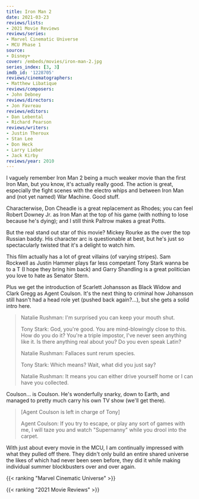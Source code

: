 ```yaml
---
title: Iron Man 2
date: 2021-03-23
reviews/lists:
- 2021 Movie Reviews
reviews/series:
- Marvel Cinematic Universe
- MCU Phase 1
source:
- Disney+
cover: /embeds/movies/iron-man-2.jpg
series_index: [3, 3]
imdb_id: '1228705'
reviews/cinematographers:
- Matthew Libatique
reviews/composers:
- John Debney
reviews/directors:
- Jon Favreau
reviews/editors:
- Dan Lebental
- Richard Pearson
reviews/writers:
- Justin Theroux
- Stan Lee
- Don Heck
- Larry Lieber
- Jack Kirby
reviews/year: 2010
---
```

I vaguely remember Iron Man 2 being a much weaker movie than the first Iron Man, but you know, it's actually really good. The action is great, especially the fight scenes with the electro whips and between Iron Man and (not yet named) War Machine. Good stuff. 

Characterwise, Don Cheadle is a great replacement as Rhodes; you can feel Robert Downey Jr. as Iron Man at the top of his game (with nothing to lose <spoiler>because he's dying</spoiler>); and I still think Paltrow makes a great Potts. 

But the real stand out star of this movie? Mickey Rourke as the over the top Russian baddy. His character arc is questionable at best, but he's just so spectacularly twisted that it's a delight to watch him. 

This film actually has a lot of great villains (of varying stripes). Sam Rockwell as Justin Hammer plays far less competant Tony Stark wanna be to a T (I hope they bring him back) and Garry Shandling is a great politician you love to hate as Senator Stern. 

Plus we get the introduction of Scarlett Johansson as Black Widow and Clark Gregg as Agent Coulson. It's the next thing to criminal how Johansson still hasn't had a head role yet (pushed back again?...), but she gets a solid intro here.

> Natalie Rushman: I'm surprised you can keep your mouth shut.
> 
> Tony Stark: God, you're good. You are mind-blowingly close to this. How do you do it? You're a triple impostor, I've never seen anything like it. Is there anything real about you? Do you even speak Latin?
> 
> Natalie Rushman: Fallaces sunt rerum species.
> 
> Tony Stark: Which means? Wait, what did you just say?
> 
> Natalie Rushman: It means you can either drive yourself home or I can have you collected.

Coulson... is Coulson. He's wonderfully snarky, down to Earth, and managed to pretty much carry his own TV show (we'll get there). 

> [Agent Coulson is left in charge of Tony]
> 
> Agent Coulson: If you try to escape, or play any sort of games with me, I will taze you and watch "Supernanny" while you drool into the carpet.

With just about every movie in the MCU, I am continually impressed with what they pulled off there. They didn't only build an entire shared universe the likes of which had never been seen before, they did it while making individual summer blockbusters over and over again. 

{{< ranking "Marvel Cinematic Universe" >}}

{{< ranking "2021 Movie Reviews" >}}